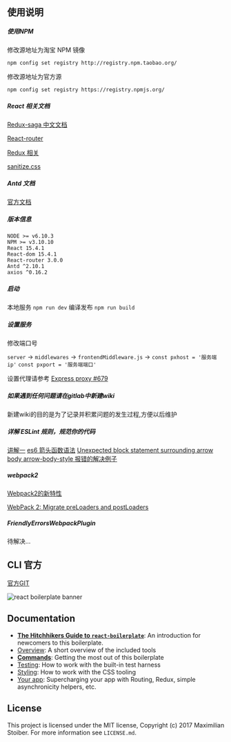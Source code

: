 ## 使用说明

##### 使用NPM


修改源地址为淘宝 NPM 镜像

    npm config set registry http://registry.npm.taobao.org/

修改源地址为官方源

    npm config set registry https://registry.npmjs.org/

##### React 相关文档

[Redux-saga 中文文档](https://github.com/superRaytin/redux-saga-in-chinese)

[React-router](https://react-guide.github.io/react-router-cn/docs/Introduction.html)

[Redux 相关](http://cn.redux.js.org/docs/introduction/Motivation.html)

[sanitize.css](https://jonathantneal.github.io/sanitize.css/)

##### Antd 文档

[官方文档](https://ant.design/docs/react/introduce-cn)

##### 版本信息

    NODE >= v6.10.3
    NPM >= v3.10.10
    React 15.4.1
    React-dom 15.4.1
    React-router 3.0.0
    Antd ^2.10.1
    axios ^0.16.2

##### 启动

本地服务 `npm run dev`
编译发布 `npm run build`

##### 设置服务

修改端口号

`server` -> `middlewares` -> `frontendMiddleware.js` -> `const pxhost = '服务端ip'` `const pxport = '服务端端口'`

设置代理请参考  [Express proxy #679](https://github.com/react-boilerplate/react-boilerplate/pull/679)

##### 如果遇到任何问题请在gitlab中新建wiki

新建wiki的目的是为了记录并积累问题的发生过程,方便以后维护

##### 详解 ESLint 规则，规范你的代码

[讲解一](http://blog.guowenfh.com/2016/08/07/ESLint-Rules/)
[es6 箭头函数语法](http://es6.ruanyifeng.com/#docs/function#箭头函数)
[Unexpected block statement surrounding arrow body arrow-body-style 报错的解决例子](https://github.com/eslint/eslint/issues/5498)

##### webpack2

[Webpack2的新特性](http://www.aliued.com/?p=4060)

[WebPack 2: Migrate preLoaders and postLoaders](http://stackoverflow.com/questions/40653936/webpack-2-migrate-preloaders-and-postloaders)

##### FriendlyErrorsWebpackPlugin

待解决...

## CLI 官方

[官方GIT](https://github.com/react-boilerplate/react-boilerplate)

<img src="https://raw.githubusercontent.com/react-boilerplate/react-boilerplate-brand/master/assets/banner-metal-optimized.jpg" alt="react boilerplate banner" align="center" />

## Documentation

- [**The Hitchhikers Guide to `react-boilerplate`**](docs/general/introduction.md): An introduction for newcomers to this boilerplate.
- [Overview](docs/general): A short overview of the included tools
- [**Commands**](docs/general/commands.md): Getting the most out of this boilerplate
- [Testing](docs/testing): How to work with the built-in test harness
- [Styling](docs/css): How to work with the CSS tooling
- [Your app](docs/js): Supercharging your app with Routing, Redux, simple
  asynchronicity helpers, etc.

## License

This project is licensed under the MIT license, Copyright (c) 2017 Maximilian
Stoiber. For more information see `LICENSE.md`.
